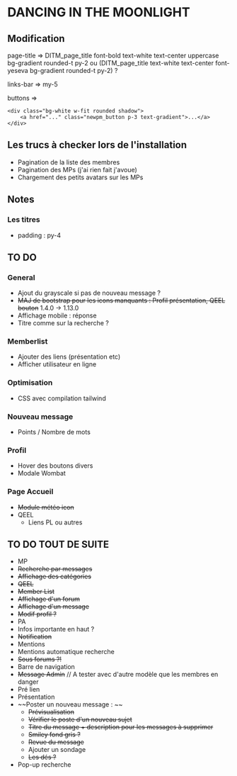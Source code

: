 # DANCING IN THE MOONLIGHT

## Modification
page-title => DITM_page_title font-bold text-white text-center uppercase bg-gradient rounded-t py-2
ou (DITM_page_title text-white text-center font-yeseva bg-gradient rounded-t py-2) ?

links-bar => my-5

buttons =>         
```
<div class="bg-white w-fit rounded shadow">
    <a href="..." class="newpm_button p-3 text-gradient">...</a>
</div>
```

## Les trucs à checker lors de l'installation
* Pagination de la liste des membres
* Pagination des MPs (j'ai rien fait j'avoue)
* Chargement des petits avatars sur les MPs

## Notes
### Les titres
* padding : py-4

## TO DO
### General
* Ajout du grayscale si pas de nouveau message ?
* ~~MAJ de bootstrap pour les icons manquants : Profil présentation, QEEL bouton~~ 1.4.0 -> 1.13.0
* Affichage mobile : réponse
* Titre comme sur la recherche ?
### Memberlist
* Ajouter des liens (présentation etc)
* Afficher utilisateur en ligne
### Optimisation
* CSS avec compilation tailwind 
### Nouveau message
* Points / Nombre de mots
### Profil
* Hover des boutons divers
* Modale Wombat
### Page Accueil
* ~~Module météo icon~~
* QEEL
    * Liens PL ou autres 

## TO DO TOUT DE SUITE
* MP
* ~~Recherche par messages~~
* ~~Affichage des catégories~~
* ~~QEEL~~
* ~~Member List~~
* ~~Affichage d'un forum~~
* ~~Affichage d'un message~~
* ~~Modif profil ?~~
* PA
* Infos importante en haut ?
* ~~Notification~~
* Mentions
* Mentions automatique recherche
* ~~Sous forums ?!~~
* Barre de navigation
* ~~Message Admin~~ // A tester avec d'autre modèle que les membres en danger 
* Pré lien
* Présentation
* ~~Poster un nouveau message : ~~
    * ~~Prévisualisation~~
    * ~~Vérifier le poste d'un nouveau sujet~~
    * ~~Titre du message + description pour les messages à supprimer~~
    * ~~Smiley fond gris ?~~
    * ~~Revue du message~~
    * Ajouter un sondage
    * ~~Les dés ?~~
* Pop-up recherche